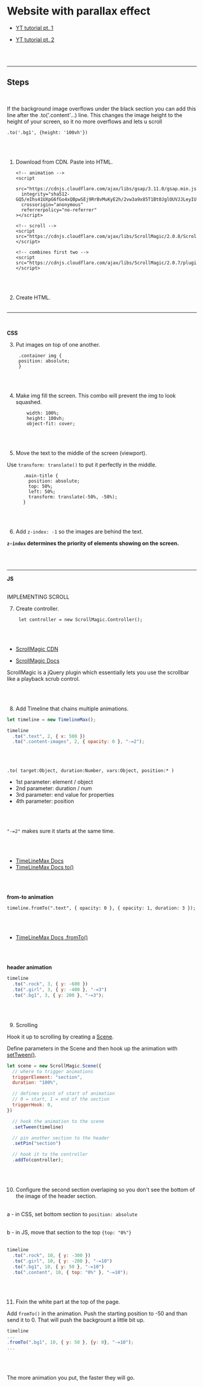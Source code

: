 # Website with parallax effect

- [YT tutorial pt. 1](https://www.youtube.com/watch?v=Nt70Ld0dJCM&t=94s)

- [YT tutorial pt. 2](https://www.youtube.com/watch?v=0PaA82YzNOE&t=128s)

<br><br>

<hr />

## Steps

<br>

If the background image overflows under the black section you can add this line after the .to('.content'...) line. This changes the image height to the height of your screen, so it no more overflows and lets u scroll
<br>

    .to('.bg1', {height: '100vh'})

<br><br>

1.  Download from CDN. Paste into HTML.
    <br>

        <!-- animation -->
        <script
          src="https://cdnjs.cloudflare.com/ajax/libs/gsap/3.11.0/gsap.min.js"
          integrity="sha512-GQ5/eIhs41UXpG6fGo4xQBpwSEj9RrBvMuKyE2h/2vw3a9x85T1Bt0JglOUVJJLeyIUl/S/kCdDXlE/n7zCjIg=="
          crossorigin="anonymous"
          referrerpolicy="no-referrer"
        ></script>

        <!-- scroll -->
        <script src="https://cdnjs.cloudflare.com/ajax/libs/ScrollMagic/2.0.8/ScrollMagic.min.js"></script>

        <!-- combines first two -->
        <script src="https://cdnjs.cloudflare.com/ajax/libs/ScrollMagic/2.0.7/plugins/animation.gsap.js"></script>

    <br><br>

2.  Create HTML.
<br><br>
<hr />
<br>

**CSS**
<br>

3.  Put images on top of one another.
    <br>

         .container img {
         position: absolute;
         }

<br><br>

4.  Make img fill the screen.
    This combo will prevent the img to look squashed.
    <br>

            width: 100%;
            height: 100vh;
            object-fit: cover;

<br><br>

5.  Move the text to the middle of the screen (viewport).
    <br>

Use `transform: translate()` to put it perfectly in the middle.
<br>

          .main-title {
            position: absolute;
            top: 50%;
            left: 50%;
            transform: translate(-50%, -50%);
          }

<br><br>

6.  Add `z-index: -1` so the images are behind the text.
    <br>

**`z-index` determines the priority of elements showing on the screen.**

<br><br>

<hr />

**JS**
<br><br>

IMPLEMENTING SCROLL
<br>

7.  Create controller.
    <br>

         let controller = new ScrollMagic.Controller();

<br><br>

- [ScrollMagic CDN](https://cdnjs.com/libraries/ScrollMagic)
  <br>

- [ScrollMagic Docs](https://scrollmagic.io/docs/index.html)
  <br>

ScrollMagic is a jQuery plugin which essentially lets you use the scrollbar like a playback scrub control.

<br><br>

8. Add Timeline that chains multiple animations.
   <br>

```js
let timeline = new TimelineMax();

timeline
  .to(".text", 2, { x: 500 })
  .to(".content-images", 2, { opacity: 0 }, "-=2");
```

<br><br>

`.to( target:Object, duration:Number, vars:Object, position:* )`
<br>

- 1st parameter: element / object
- 2nd parameter: duration / num
- 3rd parameter: end value for properties
- 4th parameter: position

<br><br>

`"-=2"` makes sure it starts at the same time.

<br><br>

- [TimeLineMax Docs](https://greensock.com/docs/v2/TimelineMax)
- [TimeLineMax Docs to()](<https://greensock.com/docs/v2/TimelineMax/to()>)

<br><br>

**from-to animation**
<br>

`timeline.fromTo(".text", { opacity: 0 }, { opacity: 1, duration: 3 });`

<br><br>

- [TimeLineMax Docs .fromTo()](<https://greensock.com/docs/v2/TimelineMax/fromTo()>)

<br><br>

**header animation**
<br>

```js
timeline
  .to(".rock", 3, { y: -600 })
  .to(".girl", 3, { y: -400 }, "-=3")
  .to(".bg1", 3, { y: 200 }, "-=3");
```

<br><br>

9. Scrolling
   <br>

Hook it up to scrolling by creating a [Scene](https://scrollmagic.io/docs/ScrollMagic.Scene.html).
<br>

Define parameters in the Scene and then hook up the animation with [setTween()](https://scrollmagic.io/docs/animation.GSAP.html).
<br>

```js
let scene = new ScrollMagic.Scene({
  // where to trigger animations
  triggerElement: "section",
  duration: "100%",

  // defines point of start of animation
  // 0 = start, 1 = end of the section
  triggerHook: 0,
})

  // hook the animation to the scene
  .setTween(timeline)

  // pin another section to the header
  .setPin("section")

  // hook it to the controller
  .addTo(controller);
```

<br><br>

10. Configure the second section overlaping so you don't see the bottom of the image of the header section.
    <br><br>

a - in CSS, set bottom section to `position: absolute`
<br><br>

b - in JS, move that section to the top `{top: "0%"}`
<br><br>

```js
timeline
  .to(".rock", 10, { y: -300 })
  .to(".girl", 10, { y: -200 }, "-=10")
  .to(".bg1", 10, { y: 50 }, "-=10")
  .to(".content", 10, { top: "0%" }, "-=10");
```

<br><br>

11. Fixin the white part at the top of the page.
    <br>

Add `fromTo()` in the animation. Push the starting position to -50 and than send it to 0. That will push the backgrount a little bit up.
<br>

```js
timeline
...
.fromTo(".bg1", 10, { y: 50 }, {y: 0}, "-=10");
...
```

<br><br>

The more animation you put, the faster they will go.
